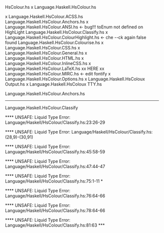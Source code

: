 HsColour.hs
x Language.Haskell.HsColour.hs

x Language.Haskell.HsColour.ACSS.hs
Language.Haskell.HsColour.Anchors.hs
x Language.Haskell.HsColour.ANSI.hs <- bug!!! toEnum not defined on HighLight
Language.Haskell.HsColour.Classify.hs
x Language.Haskell.HsColour.ColourHighlight.hs <- che --ck again false found
Language.Haskell.HsColour.Colourise.hs
x Language.Haskell.HsColour.CSS.hs
x Language.Haskell.HsColour.General.hs
x Language.Haskell.HsColour.HTML.hs
x Language.Haskell.HsColour.InlineCSS.hs
x Language.Haskell.HsColour.LaTeX.hs
xx HERE xx Language.Haskell.HsColour.MIRC.hs <- edit fontify
x Language.Haskell.HsColour.Options.hs
x Language.Haskell.HsColoux Output.hs
x Language.Haskell.HsColoux TTY.hs


Language.Haskell.HsColour.Anchors.hs

------ 
Language.Haskell.HsColour.Classify


**** UNSAFE:  Liquid Type Error: Language/Haskell/HsColour/Classify.hs:23:26-29 

**** UNSAFE:  Liquid Type Error: Language/Haskell/HsColour/Classify.hs:(28,9)-(30,91) 

**** UNSAFE:  Liquid Type Error: Language/Haskell/HsColour/Classify.hs:45:58-59 

**** UNSAFE:  Liquid Type Error: Language/Haskell/HsColour/Classify.hs:47:44-47 

**** UNSAFE:  Liquid Type Error: Language/Haskell/HsColour/Classify.hs:75:1-11 *

**** UNSAFE:  Liquid Type Error: Language/Haskell/HsColour/Classify.hs:76:64-66 

**** UNSAFE:  Liquid Type Error: Language/Haskell/HsColour/Classify.hs:78:64-66 

**** UNSAFE:  Liquid Type Error: Language/Haskell/HsColour/Classify.hs:81:63 ***
